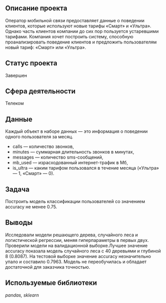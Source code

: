 ## Описание проекта

Оператор мобильной связи предоставляет данные о поведении клиентов, которые используют новые тарифы «Смарт» и «Ультра». Однако часть клиентов компании до сих пор пользуется устаревшими тарифами. Компания хочет построить систему, способную проанализировать поведение клиентов и предложить пользователям новый тариф: «Смарт» или «Ультра».

## Статус проекта
Завершен

## Сфера деятельности
Телеком

## Данные
Каждый объект в наборе данных — это информация о поведении одного пользователя за месяц.
* сalls — количество звонков,
* minutes — суммарная длительность звонков в минутах,
* messages — количество sms-сообщений,
* mb_used — израсходованный интернет-трафик в Мб,
* is_ultra — каким тарифом пользовался в течение месяца («Ультра» — 1, «Смарт» — 0).

## Задача 

Построить модель классификации пользователей со значением accuracy не менее 0.75.

## Выводы

Исследовали модели решающего дерева, случайного леса и логистической регрессии, меняя гиперпараметры в первых двух. Проверили модели на валидационной выборке.Лучшее значение accuracy показала модель случайного леса с 40 деревьями и глубиной 8 (0.8087). На тестовой выборке значение accuracy незначительно упало и составило 0.7963. Модель не переобучилась и обладает достаточной для заказчика точностью.

## Используемые библиотеки
*pandas, sklearn*
